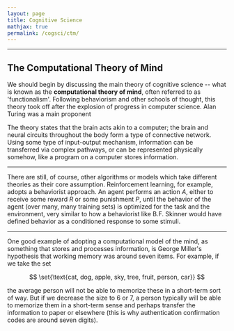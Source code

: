 ```yaml
---
layout: page
title: Cognitive Science
mathjax: true
permalink: /cogsci/ctm/
---
```


---

<style> blockquote{ margin: 1.3em 1.9em; border-left-style: solid; border-left-width: thick; border-left-color: lightgray; padding: 0.1em 1em; font-size: 16px; color: lightslategray; } </style>

## The Computational Theory of Mind

We should begin by discussing the main theory of cognitive science -- what is known as the **computational theory of mind**, often referred to as 'functionalism'. Following behaviorism and other schools of thought, this theory took off after the explosion of progress in computer science. Alan Turing was a main proponent

The theory states that the brain acts akin to a computer; the brain and neural circuits throughout the body form a type of connective network. Using some type of input-output mechanism, information can be transferred via complex pathways, or can be represented physically somehow, like a program on a computer stores information. 

---

There are still, of course, other algorithms or models which take different theories as their core assumption. Reinforcement learning, for example, adopts a behaviorist approach. An agent performs an action $A$, either to receive some reward $R$ or some punishment $P$, until the behavior of the agent (over many, many training sets) is optimized for the task and the environment, very similar to how a behaviorist like B.F. Skinner would have defined behavior as a conditioned response to some stimuli.

---

One good example of adopting a computational model of the mind, as something that stores and processes information, is George Miller's hypothesis that working memory was around seven items. For example, if we take the set 

$$ \set{\text{cat, dog, apple, sky, tree, fruit, person, car}} $$

the average person will not be able to memorize these in a short-term sort of way. But if we decrease the size to 6 or 7, a person typically will be able to memorize them in a short-term sense and perhaps transfer the information to paper or elsewhere (this is why authentication confirmation codes are around seven digits).
